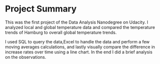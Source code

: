 # Project Summary

This was the first project of the Data Analysis Nanodegree on Udacity. I analyzed local and global temperature data and compared the temperature trends of Hamburg to overall global temperature trends.

I used SQL to query the data,Excel to handle the data and perform a few moving averages calculations, and lastly visually compare the difference in increase rates over time using a line chart. In the end I did a brief analysis on the observations.


